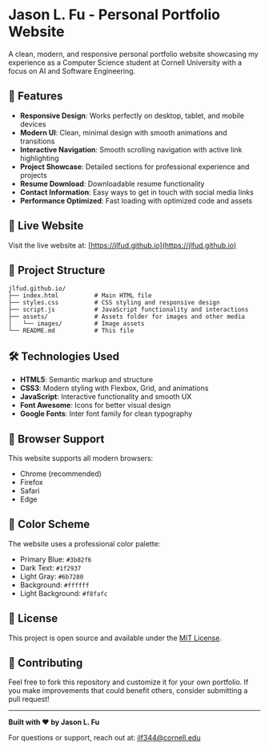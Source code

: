 # Jason L. Fu - Personal Portfolio Website

A clean, modern, and responsive personal portfolio website showcasing my experience as a Computer Science student at Cornell University with a focus on AI and Software Engineering.

## 🌟 Features

- **Responsive Design**: Works perfectly on desktop, tablet, and mobile devices
- **Modern UI**: Clean, minimal design with smooth animations and transitions
- **Interactive Navigation**: Smooth scrolling navigation with active link highlighting
- **Project Showcase**: Detailed sections for professional experience and projects
- **Resume Download**: Downloadable resume functionality
- **Contact Information**: Easy ways to get in touch with social media links
- **Performance Optimized**: Fast loading with optimized code and assets

## 🚀 Live Website

Visit the live website at: [https://jlfud.github.io](https://jlfud.github.io)

## 📁 Project Structure

```
jlfud.github.io/
├── index.html          # Main HTML file
├── styles.css          # CSS styling and responsive design
├── script.js           # JavaScript functionality and interactions
├── assets/             # Assets folder for images and other media
│   └── images/         # Image assets
└── README.md           # This file
```

## 🛠️ Technologies Used

- **HTML5**: Semantic markup and structure
- **CSS3**: Modern styling with Flexbox, Grid, and animations
- **JavaScript**: Interactive functionality and smooth UX
- **Font Awesome**: Icons for better visual design
- **Google Fonts**: Inter font family for clean typography

## 📱 Browser Support

This website supports all modern browsers:
- Chrome (recommended)
- Firefox
- Safari
- Edge

## 🎨 Color Scheme

The website uses a professional color palette:
- Primary Blue: `#3b82f6`
- Dark Text: `#1f2937`
- Light Gray: `#6b7280`
- Background: `#ffffff`
- Light Background: `#f8fafc`

## 📄 License

This project is open source and available under the [MIT License](LICENSE).

## 🤝 Contributing

Feel free to fork this repository and customize it for your own portfolio. If you make improvements that could benefit others, consider submitting a pull request!

---

**Built with ❤️ by Jason L. Fu**

For questions or support, reach out at: jlf344@cornell.edu
